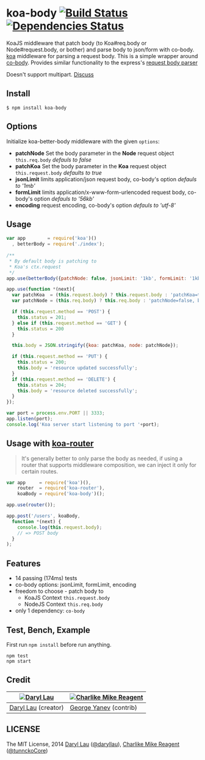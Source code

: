 koa-body [![Build Status](https://travis-ci.org/dlau/koa-body.png)](https://travis-ci.org/dlau/koa-body) [![Dependencies Status](https://david-dm.org/dlau/koa-body/status.svg)](https://david-dm.org/dlau/koa-body)
================

KoaJS middleware that patch body (to Koa#req.body or Node#request.body, or bother) and parse body to json/form with co-body.
[koa](https://github.com/koajs/koa) middleware for parsing a request body.
This is a simple wrapper around [co-body](https://github.com/co/co-body). Provides similar functionality to the express's [request body parser](http://expressjs.com/api.html#req.body)

Doesn't support multipart. [Discuss](https://github.com/dlau/koa-body/issues/1)


## Install
```
$ npm install koa-body
```


## Options
Initialize koa-better-body middleware with the given `options`:
- **patchNode** Set the body parameter in the **Node** request object `this.req.body`
  *defauls to false*
- **patchKoa** Set the body parameter in the **Koa** request object `this.request.body`
  *defaults to true*
- **jsonLimit** limits application/json request body, co-body's option
  *defauls to '1mb'*
- **formLimit** limits application/x-www-form-urlencoded request body, co-body's option
  *defauls to '56kb'*
- **encoding** request encoding, co-body's option
  *defauls to 'utf-8'*


## Usage
```js
var app        = require('koa')()
  , betterBody = require('./index');
  
/**
 * By default body is patching to
 * Koa's ctx.request
 */
app.use(betterBody({patchNode: false, jsonLimit: '1kb', formLimit: '1kb'}));

app.use(function *(next){
  var patchKoa  = (this.request.body) ? this.request.body : 'patchKoa=true, by default';
  var patchNode = (this.req.body) ? this.req.body : 'patchNode=false, by default';

  if (this.request.method == 'POST') {
    this.status = 201;
  } else if (this.request.method == 'GET') {
    this.status = 200
  }

  this.body = JSON.stringify({koa: patchKoa, node: patchNode});

  if (this.request.method == 'PUT') {
    this.status = 200;
    this.body = 'resource updated successfully';
  }
  if (this.request.method == 'DELETE') {
    this.status = 204;
    this.body = 'resource deleted successfully';
  }
});

var port = process.env.PORT || 3333;
app.listen(port);
console.log('Koa server start listening to port '+port);
```

## Usage with [koa-router](https://github.com/alexmingoia/koa-router)
> It's generally better to only parse the body as needed, if using a router that supports middleware composition, we can inject it only for certain routes.

```js
var app     = require('koa')(),
    router  = require('koa-router'),
    koaBody = require('koa-body')();

app.use(router());

app.post('/users', koaBody,
  function *(next) {
    console.log(this.request.body);
    // => POST body
  }
);
```

## Features
- 14 passing (174ms) tests
- co-body options: jsonLimit, formLimit, encoding
- freedom to choose - patch body to
  * KoaJS Context `this.request.body`
  * NodeJS Context `this.req.body`
- only 1 dependency: `co-body`

## Test, Bench, Example
First run `npm install` before run anything.
```
npm test
npm start
```

## Credit

|[![Daryl Lau](https://avatars2.githubusercontent.com/u/2764274?s=144)](https://github.com/dlau)| [![Charlike Mike Reagent](https://avatars2.githubusercontent.com/u/5038030?s=144)](https://github.com/tunnckoCore)|
|---|---|
|[Daryl Lau](https://github.com/dlau) (creator) | [George Yanev](https://github.com/tunnckoCore) (contrib)|

## LICENSE
The MIT License, 2014 [Daryl Lau](http://weak.io) ([@daryllau](https://twitter.com/tunnckoCore)), [Charlike Mike Reagent](https://github.com/tunnckoCore) ([@tunnckoCore](https://twitter.com/tunnckoCore))

